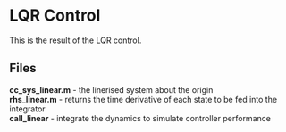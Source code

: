 # LQR Control
This is the result of the LQR control.

## Files
**cc_sys_linear.m** - the linerised system about the origin  
**rhs_linear.m** - returns the time derivative of each state to be fed into the integrator  
**call_linear** - integrate the dynamics to simulate controller performance  
